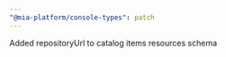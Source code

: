 ```yaml
---
"@mia-platform/console-types": patch
---
```


Added repositoryUrl to catalog items resources schema
